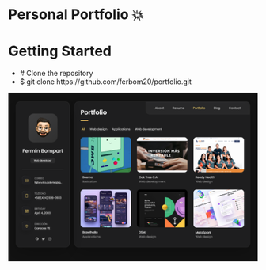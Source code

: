 <h1>Personal Portfolio 💥</h1>

<h1>Getting Started</h1>
<ul>
  <li># Clone the repository</li>
  <li>$ git clone https://github.com/ferbom20/portfolio.git</li>
</ul>

<img src="./assets/images/portada.png">
